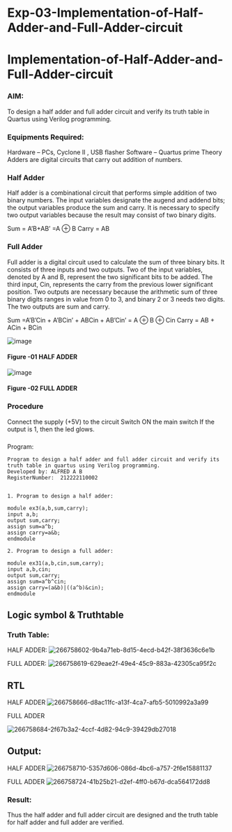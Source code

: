 # Exp-03-Implementation-of-Half-Adder-and-Full-Adder-circuit

# Implementation-of-Half-Adder-and-Full-Adder-circuit
### AIM:
To design a half adder and full adder circuit and verify its truth table in Quartus using Verilog programming.

### Equipments Required:
Hardware – PCs, Cyclone II , USB flasher
Software – Quartus prime
Theory
Adders are digital circuits that carry out addition of numbers.

### Half Adder
Half adder is a combinational circuit that performs simple addition of two binary numbers. The input variables designate the augend and addend bits; the output variables produce the sum and carry. It is necessary to specify two output variables because the result may consist of two binary digits.

Sum = A’B+AB’ =A ⊕ B Carry = AB

### Full Adder
Full adder is a digital circuit used to calculate the sum of three binary bits. It consists of three inputs and two outputs. Two of the input variables, denoted by A and B, represent the two significant bits to be added. The third input, Cin, represents the carry from the previous lower significant position. Two outputs are necessary because the arithmetic sum of three binary digits ranges in value from 0 to 3, and binary 2 or 3 needs two digits. The two outputs are sum and carry.

Sum =A’B’Cin + A’BCin’ + ABCin + AB’Cin’ = A ⊕ B ⊕ Cin Carry = AB + ACin + BCin

 ![image](https://user-images.githubusercontent.com/36288975/163552156-a13e5a56-c638-4110-97d9-8896907c8d25.png)

#### Figure -01 HALF ADDER 


![image](https://user-images.githubusercontent.com/36288975/163552057-b3547877-6d07-45b4-b7e0-bcfebfad9e1d.png)

#### Figure -02 FULL ADDER 

### Procedure

Connect the supply (+5V) to the circuit
Switch ON the main switch
If the output is 1, then the led glows.
### 
Program:
```
Program to design a half adder and full adder circuit and verify its truth table in quartus using Verilog programming.
Developed by: ALFRED A B
RegisterNumber:  212222110002


1. Program to design a half adder:

module ex3(a,b,sum,carry);
input a,b;
output sum,carry;
assign sum=a^b;
assign carry=a&b;
endmodule 

2. Program to design a full adder:

module ex31(a,b,cin,sum,carry);
input a,b,cin;
output sum,carry;
assign sum=a^b^cin;
assign carry=(a&b)|((a^b)&cin);
endmodule

```
## Logic symbol & Truthtable
### Truth Table:
HALF ADDER:
![266758602-9b4a71eb-8d15-4ecd-b42f-38f3636c6e1b](https://github.com/Alfredsec/Exp-02-Implementation-of-Half-Adder-and-Full-Adder-circuit/assets/120621608/5f147812-2b46-4117-b2f8-734931f730bd)

FULL ADDER:
![266758619-629eae2f-49e4-45c9-883a-42305ca95f2c](https://github.com/Alfredsec/Exp-02-Implementation-of-Half-Adder-and-Full-Adder-circuit/assets/120621608/e579f3f0-0864-4e8f-abba-20c258eff9d2)

## RTL
HALF ADDER
![266758666-d8ac11fc-a13f-4ca7-afb5-5010992a3a99](https://github.com/Alfredsec/Exp-02-Implementation-of-Half-Adder-and-Full-Adder-circuit/assets/120621608/df7bc321-6d9a-4d2a-bda2-abd715c550c8)

FULL ADDER

![266758684-2f67b3a2-4ccf-4d82-94c9-39429db27018](https://github.com/Alfredsec/Exp-02-Implementation-of-Half-Adder-and-Full-Adder-circuit/assets/120621608/dbb31564-6dc0-4433-9b98-5fb393d01c7a)

## Output:
HALF ADDER
![266758710-5357d606-086d-4bc6-a757-2f6e15881137](https://github.com/Alfredsec/Exp-02-Implementation-of-Half-Adder-and-Full-Adder-circuit/assets/120621608/235393b1-9f0d-4198-bc3e-c057fd9b9752)

FULL ADDER
![266758724-41b25b21-d2ef-4ff0-b67d-dca564172dd8](https://github.com/Alfredsec/Exp-02-Implementation-of-Half-Adder-and-Full-Adder-circuit/assets/120621608/38ac15b5-29b2-4da5-a09a-677fa00c4d25)


### Result:
Thus the half adder and full adder circuit are designed and the truth table for half adder and full adder are verified.
